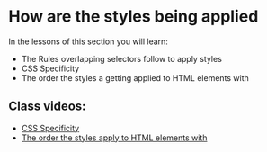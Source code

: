 # How are the styles being applied

In the lessons of this section you will learn:

- The Rules overlapping selectors follow to apply styles
- CSS Specificity
- The order the styles a getting applied to HTML elements with

## Class videos:

- [CSS Specificity](https://www.loom.com/share/5e669dd6ef52419a997e1055d222a71e?sid=33a232e4-cd73-4236-97fb-c120e3dd4e56)
- [The order the styles apply to HTML elements with](https://www.loom.com/share/ab9bbf5863944fda9adab0a1ec654307?sid=4321aeb3-6167-4179-8ee9-d04fb2e028d6)
